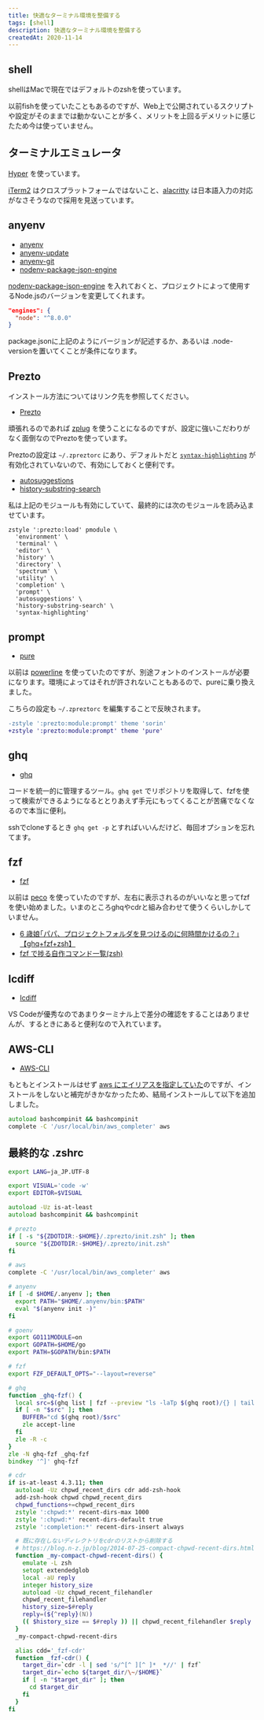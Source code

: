 ```yaml
---
title: 快適なターミナル環境を整備する
tags: [shell]
description: 快適なターミナル環境を整備する
createdAt: 2020-11-14
---
```


## shell

shellはMacで現在ではデフォルトのzshを使っています。

以前fishを使っていたこともあるのですが、Web上で公開されているスクリプトや設定がそのままでは動かないことが多く、メリットを上回るデメリットに感じたため今は使っていません。

## ターミナルエミュレータ

[Hyper](https://hyper.is/) を使っています。

[iTerm2](https://www.iterm2.com/) はクロスプラットフォームではないこと、[alacritty](https://github.com/alacritty/alacritty) は日本語入力の対応がなさそうなので採用を見送っています。

## anyenv

- [anyenv](https://github.com/anyenv/anyenv)
- [anyenv-update](https://github.com/znz/anyenv-update)
- [anyenv-git](https://github.com/znz/anyenv-git)
- [nodenv-package-json-engine](https://github.com/nodenv/nodenv-package-json-engine)

[nodenv-package-json-engine](https://github.com/nodenv/nodenv-package-json-engine) を入れておくと、プロジェクトによって使用するNode.jsのバージョンを変更してくれます。

```json
"engines": {
  "node": "^8.0.0"
}
```

package.jsonに上記のようにバージョンが記述するか、あるいは .node-versionを置いてくことが条件になります。

## Prezto

インストール方法についてはリンク先を参照してください。

- [Prezto](https://github.com/sorin-ionescu/prezto)

頑張れるのであれば [zplug](https://github.com/zplug/zplug) を使うことになるのですが、設定に強いこだわりがなく面倒なのでPreztoを使っています。

Preztoの設定は `~/.zpreztorc` にあり、デフォルトだと [`syntax-highlighting`](https://github.com/sorin-ionescu/prezto/tree/master/modules/syntax-highlighting) が有効化されていないので、有効にしておくと便利です。

- [autosuggestions](https://github.com/sorin-ionescu/prezto/tree/master/modules/autosuggestions)
- [history-substring-search](https://github.com/sorin-ionescu/prezto/tree/master/modules/history-substring-search)

私は上記のモジュールも有効にしていて、最終的には次のモジュールを読み込ませています。

```
zstyle ':prezto:load' pmodule \
  'environment' \
  'terminal' \
  'editor' \
  'history' \
  'directory' \
  'spectrum' \
  'utility' \
  'completion' \
  'prompt' \
  'autosuggestions' \
  'history-substring-search' \
  'syntax-highlighting'
```

## prompt

- [pure](https://github.com/sindresorhus/pure)

以前は [powerline](https://github.com/powerline/powerline) を使っていたのですが、別途フォントのインストールが必要になります。環境によってはそれが許されないこともあるので、pureに乗り換えました。

こちらの設定も `~/.zpreztorc` を編集することで反映されます。

```diff
-zstyle ':prezto:module:prompt' theme 'sorin'
+zstyle ':prezto:module:prompt' theme 'pure'
```

## ghq

- [ghq](https://github.com/x-motemen/ghq)

コードを統一的に管理するツール。`ghq get` でリポジトリを取得して、fzfを使って検索ができるようになるととりあえず手元にもってくることが苦痛でなくなるので本当に便利。

sshでcloneするとき `ghq get -p` とすればいいんだけど、毎回オプションを忘れてます。

## fzf

- [fzf](https://github.com/junegunn/fzf)

以前は [peco](https://github.com/peco/peco) を使っていたのですが、左右に表示されるのがいいなと思ってfzfを使い始めました。いまのところghqやcdrと組み合わせて使うくらいしかしていません。

- [6 歳娘｢パパ、プロジェクトフォルダを見つけるのに何時間かけるの？｣【ghq+fzf+zsh】](https://qiita.com/tomoyamachi/items/e51d2906a5bb24cf1684)
- [fzf で捗る自作コマンド一覧(zsh)](https://www.rasukarusan.com/entry/2018/08/14/083000)

## Icdiff

- [Icdiff](https://www.jefftk.com/icdiff)

VS Codeが優秀なのであまりターミナル上で差分の確認をすることはありませんが、するときにあると便利なので入れています。

## AWS-CLI

- [AWS-CLI](https://docs.aws.amazon.com/cli/latest/userguide/cli-chap-install.html)

もともとインストールはせず [aws にエイリアスを指定していた](https://docs.aws.amazon.com/cli/latest/userguide/install-cliv2-docker.html#cliv2-docker-aliases)のですが、インストールをしないと補完がきかなかったため、結局インストールして以下を追加しました。

```zsh
autoload bashcompinit && bashcompinit
complete -C '/usr/local/bin/aws_completer' aws
```

## 最終的な .zshrc

```zsh
export LANG=ja_JP.UTF-8

export VISUAL='code -w'
export EDITOR=$VISUAL

autoload -Uz is-at-least
autoload bashcompinit && bashcompinit

# prezto
if [ -s "${ZDOTDIR:-$HOME}/.zprezto/init.zsh" ]; then
  source "${ZDOTDIR:-$HOME}/.zprezto/init.zsh"
fi

# aws
complete -C '/usr/local/bin/aws_completer' aws

# anyenv
if [ -d $HOME/.anyenv ]; then
  export PATH="$HOME/.anyenv/bin:$PATH"
  eval "$(anyenv init -)"
fi

# goenv
export GO111MODULE=on
export GOPATH=$HOME/go
export PATH=$GOPATH/bin:$PATH

# fzf
export FZF_DEFAULT_OPTS="--layout=reverse"

# ghq
function _ghq-fzf() {
  local src=$(ghq list | fzf --preview "ls -laTp $(ghq root)/{} | tail -n+4 | awk '{print \$9\"/\"\$6\"/\"\$7 \" \" \$10}'")
  if [ -n "$src" ]; then
    BUFFER="cd $(ghq root)/$src"
    zle accept-line
  fi
  zle -R -c
}
zle -N ghq-fzf _ghq-fzf
bindkey '^]' ghq-fzf

# cdr
if is-at-least 4.3.11; then
  autoload -Uz chpwd_recent_dirs cdr add-zsh-hook
  add-zsh-hook chpwd chpwd_recent_dirs
  chpwd_functions+=chpwd_recent_dirs
  zstyle ':chpwd:*' recent-dirs-max 1000
  zstyle ':chpwd:*' recent-dirs-default true
  zstyle ':completion:*' recent-dirs-insert always

  # 既に存在しないディレクトリをcdrのリストから削除する
  # https://blog.n-z.jp/blog/2014-07-25-compact-chpwd-recent-dirs.html
  function _my-compact-chpwd-recent-dirs() {
    emulate -L zsh
    setopt extendedglob
    local -aU reply
    integer history_size
    autoload -Uz chpwd_recent_filehandler
    chpwd_recent_filehandler
    history_size=$#reply
    reply=(${^reply}(N))
    (( $history_size == $#reply )) || chpwd_recent_filehandler $reply
  }
  _my-compact-chpwd-recent-dirs

  alias cdd='_fzf-cdr'
  function _fzf-cdr() {
    target_dir=`cdr -l | sed 's/^[^ ][^ ]*  *//' | fzf`
    target_dir=`echo ${target_dir/\~/$HOME}`
    if [ -n "$target_dir" ]; then
      cd $target_dir
    fi
  }
fi
```
